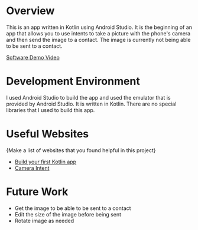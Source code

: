 # Overview

This is an app written in Kotlin using Android Studio. It is the beginning of an app that allows you to use intents to take a picture with the phone's camera
and then send the image to a contact. The image is currently not being able to be sent to a contact.

[Software Demo Video](https://youtu.be/1Z2Dz6zXIn4)

# Development Environment

I used Android Studio to build the app and used the emulator that is provided by Android Studio. It is written in Kotlin. There are no special libraries that I
used to build this app.

# Useful Websites

{Make a list of websites that you found helpful in this project}
* [Build your first Kotlin app](https://developer.android.com/codelabs/build-your-first-android-app-kotlin#0)
* [Camera Intent](https://developer.android.com/training/camera/photobasics)

# Future Work

* Get the image to be able to be sent to a contact
* Edit the size of the image before being sent
* Rotate image as needed
